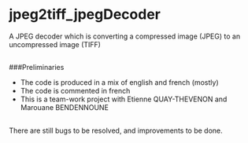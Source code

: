 # jpeg2tiff_jpegDecoder
A JPEG decoder which is converting a compressed image (JPEG) to an uncompressed image (TIFF)

##
###Preliminaries
- The code is produced in a mix of english and french (mostly)
- The code is commented in french
- This is a team-work project with Etienne QUAY-THEVENON and Marouane BENDENNOUNE

##
There are still bugs to be resolved, and improvements to be done.
